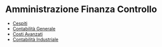 # Amministrazione Finanza Controllo
- [Cespiti](Documentazione%20SmeUP/NWS/NTI/000030/A5/_sidebar.md)
- [Contabilità Generale](Documentazione%20SmeUP/NWS/NTI/000030/C5/_sidebar.md)
- [Costi Avanzati](Documentazione%20SmeUP/NWS/NTI/000030/D0/_sidebar.md)
- [Contabilità Industriale](Documentazione%20SmeUP/NWS/NTI/000030/D5/_sidebar.md)
